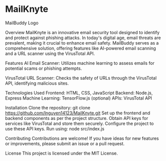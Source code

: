 # MailKnyte

MailBuddy Logo

Overview
MailKnyte is an innovative email security tool designed to identify and protect against phishing attacks. In today's digital age, email threats are prevalent, making it crucial to enhance email safety. MailBuddy serves as a comprehensive solution, offering features like AI-powered email scanning and a URL scanner using the VirusTotal API.

Features
AI Email Scanner: Utilizes machine learning to assess emails for potential scams or phishing attempts.

VirusTotal URL Scanner: Checks the safety of URLs through the VirusTotal API, identifying malicious sites.

Technologies Used
Frontend: HTML, CSS, JavaScript
Backend: Node.js, Express
Machine Learning: TensorFlow.js (optional)
APIs: VirusTotal API

Installation
Clone the repository:
git clone https://github.com/lnguyen14123/MailKnyte.git
Set up the frontend and backend components as per the project structure.
Obtain API keys for services like VirusTotal and store them securely.
Configure the project to use these API keys.
Run using: node src/index.js


Contributing
Contributions are welcome! If you have ideas for new features or improvements, please submit an issue or a pull request.

License
This project is licensed under the MIT License.

